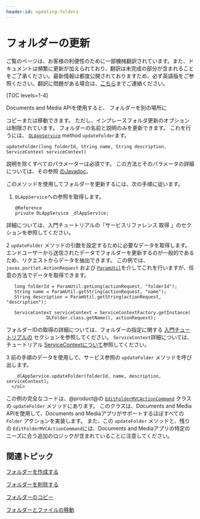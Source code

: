 ```yaml
---
header-id: updating-folders
---
```


# フォルダーの更新

<p class="alert alert-info"><span class="wysiwyg-color-blue120">ご覧のページは、お客様の利便性のために一部機械翻訳されています。また、ドキュメントは頻繁に更新が加えられており、翻訳は未完成の部分が含まれることをご了承ください。最新情報は都度公開されておりますため、必ず英語版をご参照ください。翻訳に問題がある場合は、<a href="mailto:support-content-jp@liferay.com">こちら</a>までご連絡ください。</span></p>

[TOC levels=1-4]

Documents and Media APIを使用すると、</a> フォルダーを別の場所に

コピーまたは移動できます。 ただし、インプレースフォルダ更新のオプションは制限されています。 フォルダーの名前と説明のみを更新できます。 これを行うには、 [`DLAppService`](@platform-ref@/7.1-latest/javadocs/portal-kernel/com/liferay/document/library/kernel/service/DLAppService.html) method `updateFolder`ます。</p> 

    updateFolder(long folderId, String name, String description, ServiceContext serviceContext)
    

説明を除くすべてのパラメーターは必須です。 この方法とそのパラメータの詳細については、その参照 [のJavadoc](@platform-ref@/7.1-latest/javadocs/portal-kernel/com/liferay/document/library/kernel/service/DLAppService.html#updateFolder-long-java.lang.String-java.lang.String-com.liferay.portal.kernel.service.ServiceContext-)。

このメソッドを使用してフォルダーを更新するには、次の手順に従います。

1.  `DLAppService`への参照を取得します。
   
        @Reference
        private DLAppService _dlAppService;
       
   
   詳細については、入門チュートリアルの「サービスリファレンス</a> 取得 」のセクションを参照してください。</p></li> 
   
   2  `updateFolder` メソッドの引数を設定するために必要なデータを取得します。 エンドユーザーから送信されたデータでフォルダーを更新するのが一般的であるため、リクエストからデータを抽出できます。 この例では、 `javax.portlet.ActionRequest` および [`ParamUtil`](@platform-ref@/7.1-latest/javadocs/portal-kernel/com/liferay/portal/kernel/util/ParamUtil.html)を介してこれを行いますが、任意の方法でデータを取得できます。
  
       long folderId = ParamUtil.getLong(actionRequest, "folderId");
       String name = ParamUtil.getString(actionRequest, "name");
       String description = ParamUtil.getString(actionRequest, "description");
      
       ServiceContext serviceContext = ServiceContextFactory.getInstance(
                   DLFolder.class.getName(), actionRequest);
      
  
  フォルダーIDの取得の詳細については、フォルダーの指定に関する [入門チュートリアルの](/docs/7-1/tutorials/-/knowledge_base/t/getting-started-with-the-documents-and-media-api) セクションを参照してください。 `ServiceContext`詳細については、チュートリアル [ServiceContextについて](/docs/7-1/tutorials/-/knowledge_base/t/understanding-servicecontext)参照してください。

3  前の手順のデータを使用して、サービス参照の `updateFolder` メソッドを呼び出します。
  
       _dlAppService.updateFolder(folderId, name, description, serviceContext);
      </ol> 

この例の完全なコードは、@product@の [`EditFolderMVCActionCommand`](https://github.com/liferay/liferay-portal/blob/master/modules/apps/document-library/document-library-web/src/main/java/com/liferay/document/library/web/internal/portlet/action/EditFolderMVCActionCommand.java) クラスの `updateFolder` メソッドにあります。 このクラスは、Documents and Media APIを使用して、Documents and Mediaアプリがサポートするほぼすべての `Folder` アクションを実装します。 また、この `updateFolder` メソッドと、残りの `EditFolderMVCActionCommand`には、Documents and Mediaアプリの特定のニーズに合う追加のロジックが含まれていることに注意してください。



## 関連トピック

[フォルダーを作成する](/docs/7-1/tutorials/-/knowledge_base/t/creating-folders)

[フォルダーを削除する](/docs/7-1/tutorials/-/knowledge_base/t/deleting-folders)

[フォルダーのコピー](/docs/7-1/tutorials/-/knowledge_base/t/copying-folders)

[フォルダーとファイルの移動](/docs/7-1/tutorials/-/knowledge_base/t/moving-folders-and-files)
